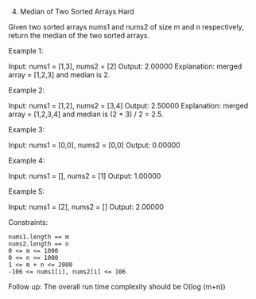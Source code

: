 4. Median of Two Sorted Arrays
Hard

Given two sorted arrays nums1 and nums2 of size m and n respectively, return the median of the two sorted arrays.

 

Example 1:

Input: nums1 = [1,3], nums2 = [2]
Output: 2.00000
Explanation: merged array = [1,2,3] and median is 2.

Example 2:

Input: nums1 = [1,2], nums2 = [3,4]
Output: 2.50000
Explanation: merged array = [1,2,3,4] and median is (2 + 3) / 2 = 2.5.

Example 3:

Input: nums1 = [0,0], nums2 = [0,0]
Output: 0.00000

Example 4:

Input: nums1 = [], nums2 = [1]
Output: 1.00000

Example 5:

Input: nums1 = [2], nums2 = []
Output: 2.00000

 

Constraints:

    nums1.length == m
    nums2.length == n
    0 <= m <= 1000
    0 <= n <= 1000
    1 <= m + n <= 2000
    -106 <= nums1[i], nums2[i] <= 106

 
Follow up: The overall run time complexity should be O(log (m+n))